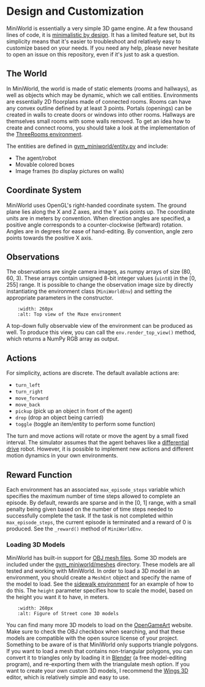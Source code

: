 # Design and Customization

MiniWorld is essentially a very simple 3D game engine.
At a few thousand lines of code, it is [minimalistic by design](https://pointersgonewild.com/2018/02/18/minimalism-in-programming/).
It has a limited feature set, but its simplicity means that it's easier to troubleshoot and relatively easy to customize based on your needs.
If you need any help, please never hesitate to open an issue on this repository, even if it's just to ask a question.

## The World

In MiniWorld, the world is made of static elements (rooms and hallways), as well as objects which may be dynamic, which we call entities.
Environments are essentially 2D floorplans made of connected rooms.
Rooms can have any convex outline defined by at least 3 points.
Portals (openings) can be created in walls to create doors or windows into other rooms.
Hallways are themselves small rooms with some walls removed.
To get an idea how to create and connect rooms, you should take a look at the implementation of the [ThreeRooms environment](/gym_miniworld/envs/threerooms.py).

The entities are defined in [gym_miniworld/entity.py](/gym_miniworld/entity.py) and include:

- The agent/robot
- Movable colored boxes
- Image frames (to display pictures on walls)

## Coordinate System

MiniWorld uses OpenGL's right-handed coordinate system.
The ground plane lies along the X and Z axes, and the Y axis points up.
The coordinate units are in meters by convention.
When direction angles are specified, a positive angle corresponds to a counter-clockwise (leftward) rotation.
Angles are in degrees for ease of hand-editing. By convention, angle zero points towards the positive X axis.

## Observations

The observations are single camera images, as numpy arrays of size (80, 60, 3).
These arrays contain unsigned 8-bit integer values (`uint8`) in the [0, 255] range.
It is possible to change the observation image size by directly instantiating the environment class (`MiniWorldEnv`)
and setting the appropriate parameters in the constructor.

```{figure} /_static/environments/maze_top_view.jpg
    :width: 260px
    :alt: Top view of the Maze environment
```

A top-down fully observable view of the environment can be produced as well.
To produce this view, you can call the `env.render_top_view()` method, which returns a NumPy RGB array as output.

## Actions

For simplicity, actions are discrete. The default available actions are:
- `turn_left`
- `turn_right`
- `move_forward`
- `move_back`
- `pickup` (pick up an object in front of the agent)
- `drop` (drop an object being carried)
- `toggle` (toggle an item/entity to perform some function)

The turn and move actions will rotate or move the agent by a small fixed interval.
The simulator assumes that the agent behaves like a [differential drive](https://groups.csail.mit.edu/drl/courses/cs54-2001s/diffdrive.html) robot.
However, it is possible to implement new actions and different motion dynamics in your own environments.

## Reward Function

Each environment has an associated `max_episode_steps` variable which specifies the maximum number of time steps allowed to complete an episode.
By default, rewards are sparse and in the [0, 1] range, with a small penalty being given based on the number of time steps needed to successfully complete the task.
If the task is not completed within `max_episode_steps`, the current episode is terminated and a reward of 0 is produced.
See the `_reward()` method of `MiniWorldEnv`.

### Loading 3D Models

MiniWorld has built-in support for [OBJ mesh files](https://en.wikipedia.org/wiki/Wavefront_.obj_file).
Some 3D models are included under the [gym_miniworld/meshes](https://github.com/maximecb/gym-miniworld/tree/master/gym_miniworld/meshes) directory.
These models are all tested and working with MiniWorld.
In order to load a 3D model in an environment, you should create a `MeshEnt` object and specify the name of the model to load.
See the [sidewalk environment](https://github.com/maximecb/gym-miniworld/blob/master/gym_miniworld/envs/sidewalk.py) for an example of how to do this.
The `height` parameter specifies how to scale the model, based on the height you want it to have, in meters.

```{figure} /_static/environments/sidewalk_0.jpg
    :width: 260px
    :alt: Figure of Street cone 3D models
```

You can find many more 3D models to load on the [OpenGameArt](https://opengameart.org/) website.
Make sure to check the OBJ checkbox when searching, and that these models are compatible with the open source license of your project.
Something to be aware of is that MiniWorld only supports triangle polygons.
If you want to load a mesh that contains non-triangular polygons,
you can convert it to triangles only by loading it in [Blender](https://www.blender.org/) (a free model-editing program),
and re-exporting them with the triangulate mesh option.
If you want to create your own custom 3D models, I recommend the [Wings 3D](http://www.wings3d.com/) editor,
which is relatively simple and easy to use.
